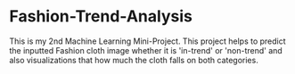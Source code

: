 # Fashion-Trend-Analysis
This is my 2nd Machine Learning Mini-Project. This project helps to predict the inputted Fashion cloth image whether it is 'in-trend' or 'non-trend' and also visualizations that how much the cloth falls on both categories. 
